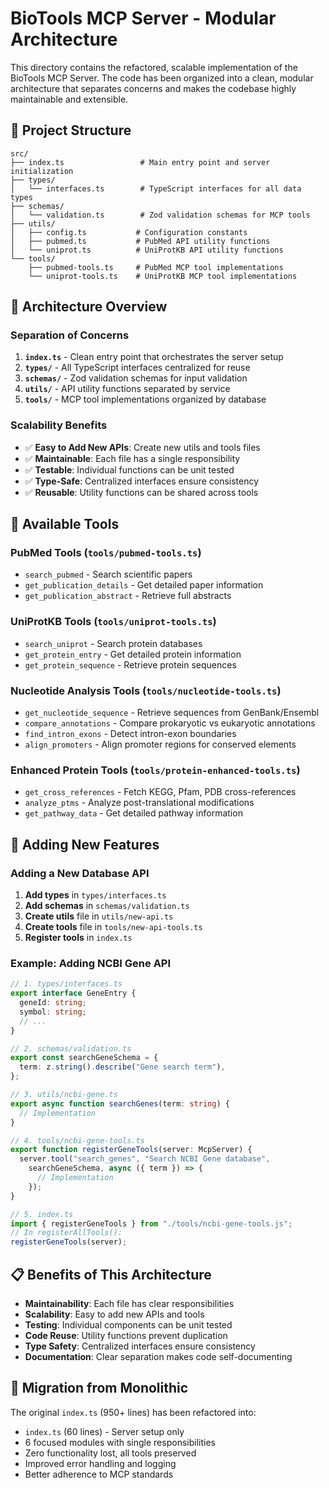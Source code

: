 # BioTools MCP Server - Modular Architecture

This directory contains the refactored, scalable implementation of the BioTools MCP Server. The code has been organized into a clean, modular architecture that separates concerns and makes the codebase highly maintainable and extensible.

## 📁 Project Structure

```
src/
├── index.ts                 # Main entry point and server initialization
├── types/
│   └── interfaces.ts        # TypeScript interfaces for all data types
├── schemas/
│   └── validation.ts        # Zod validation schemas for MCP tools
├── utils/
│   ├── config.ts           # Configuration constants
│   ├── pubmed.ts           # PubMed API utility functions
│   └── uniprot.ts          # UniProtKB API utility functions
└── tools/
    ├── pubmed-tools.ts     # PubMed MCP tool implementations
    └── uniprot-tools.ts    # UniProtKB MCP tool implementations
```

## 🧩 Architecture Overview

### **Separation of Concerns**

1. **`index.ts`** - Clean entry point that orchestrates the server setup
2. **`types/`** - All TypeScript interfaces centralized for reuse
3. **`schemas/`** - Zod validation schemas for input validation
4. **`utils/`** - API utility functions separated by service
5. **`tools/`** - MCP tool implementations organized by database

### **Scalability Benefits**

- ✅ **Easy to Add New APIs**: Create new utils and tools files
- ✅ **Maintainable**: Each file has a single responsibility
- ✅ **Testable**: Individual functions can be unit tested
- ✅ **Type-Safe**: Centralized interfaces ensure consistency
- ✅ **Reusable**: Utility functions can be shared across tools

## 🔧 Available Tools

### **PubMed Tools** (`tools/pubmed-tools.ts`)
- `search_pubmed` - Search scientific papers
- `get_publication_details` - Get detailed paper information
- `get_publication_abstract` - Retrieve full abstracts

### **UniProtKB Tools** (`tools/uniprot-tools.ts`)
- `search_uniprot` - Search protein databases
- `get_protein_entry` - Get detailed protein information  
- `get_protein_sequence` - Retrieve protein sequences

### **Nucleotide Analysis Tools** (`tools/nucleotide-tools.ts`)
- `get_nucleotide_sequence` - Retrieve sequences from GenBank/Ensembl
- `compare_annotations` - Compare prokaryotic vs eukaryotic annotations
- `find_intron_exons` - Detect intron-exon boundaries
- `align_promoters` - Align promoter regions for conserved elements

### **Enhanced Protein Tools** (`tools/protein-enhanced-tools.ts`)
- `get_cross_references` - Fetch KEGG, Pfam, PDB cross-references
- `analyze_ptms` - Analyze post-translational modifications
- `get_pathway_data` - Get detailed pathway information

## 🚀 Adding New Features

### Adding a New Database API

1. **Add types** in `types/interfaces.ts`
2. **Add schemas** in `schemas/validation.ts`
3. **Create utils** file in `utils/new-api.ts`
4. **Create tools** file in `tools/new-api-tools.ts`
5. **Register tools** in `index.ts`

### Example: Adding NCBI Gene API

```typescript
// 1. types/interfaces.ts
export interface GeneEntry {
  geneId: string;
  symbol: string;
  // ...
}

// 2. schemas/validation.ts
export const searchGeneSchema = {
  term: z.string().describe("Gene search term"),
};

// 3. utils/ncbi-gene.ts
export async function searchGenes(term: string) {
  // Implementation
}

// 4. tools/ncbi-gene-tools.ts
export function registerGeneTools(server: McpServer) {
  server.tool("search_genes", "Search NCBI Gene database", 
    searchGeneSchema, async ({ term }) => {
      // Implementation
    });
}

// 5. index.ts
import { registerGeneTools } from "./tools/ncbi-gene-tools.js";
// In registerAllTools():
registerGeneTools(server);
```

## 📋 Benefits of This Architecture

- **Maintainability**: Each file has clear responsibilities
- **Scalability**: Easy to add new APIs and tools
- **Testing**: Individual components can be unit tested
- **Code Reuse**: Utility functions prevent duplication
- **Type Safety**: Centralized interfaces ensure consistency
- **Documentation**: Clear separation makes code self-documenting

## 🔄 Migration from Monolithic

The original `index.ts` (950+ lines) has been refactored into:
- `index.ts` (60 lines) - Server setup only
- 6 focused modules with single responsibilities
- Zero functionality lost, all tools preserved
- Improved error handling and logging
- Better adherence to MCP standards
